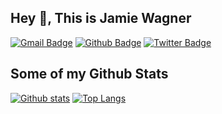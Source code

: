 ## Hey 👋, This is Jamie Wagner
[![Gmail Badge](https://img.shields.io/badge/-hey@nobodyiscertain.com-c14438?style=flat&logo=Gmail&logoColor=white&link=mailto:hey@nobodyiscertain.com)](mailto:hey@nobodyiscertain.com) [![Github Badge](https://img.shields.io/badge/-nobodyiscertain-grey?style=flat&logo=github&logoColor=white&link=https://github.com/nobodyiscertain/)](https://www.github.com/nobodyiscertain/) [![Twitter Badge](https://img.shields.io/badge/-nobodyiscertain-00acee?style=flat&logo=twitter&logoColor=white&link=https://twitter.com/nobodyiscertain/)](https://www.twitter.com/nobodyiscertain/) 
## Some of my Github Stats
[![Github stats](https://github-readme-stats.vercel.app/api?username=nobodyiscertain&show_icons=true&include_all_commits=true&count_private=true&theme=bear)](https://github.com/nobodyiscertain/github-readme-stats) [![Top Langs](https://github-readme-stats.vercel.app/api/top-langs/?username=nobodyiscertain&theme=bear&layout=compact)](https://github.com/nobodyiscertain/github-readme-stats)

